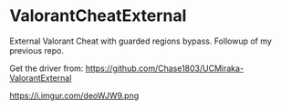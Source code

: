 # ValorantCheatExternal

External Valorant Cheat with guarded regions bypass.
Followup of my previous repo.

Get the driver from: https://github.com/Chase1803/UCMiraka-ValorantExternal

https://i.imgur.com/deoWJW9.png
